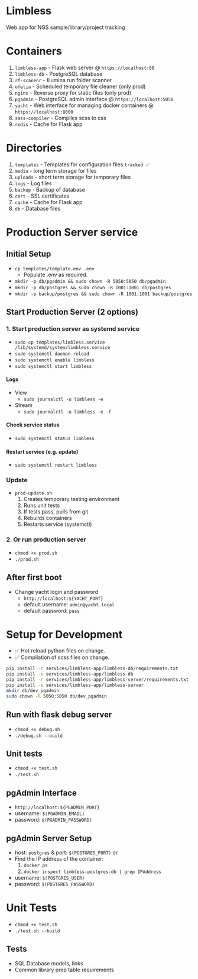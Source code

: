 # Limbless
Web app for NGS sample/library/project tracking

# Containers
1. `limbless-app` - Flask web server @ `https://localhost:80`
1. `limbless-db` - PostgreSQL database
1. `rf-scanenr` - Illumina run folder scanner 
1. `ofelia` - Scheduled temporary file cleaner (only prod)
1. `nginx` - Reverse proxy for static files (only prod)
1. `pgadmin` - PostgreSQL admin interface @ `https://localhost:5050`
1. `yacht` - Web interface for managing docker containers @ `https://localhost:8000`
1. `sass-compiler` - Compiles scss to css
1. `redis` - Cache for Flask app

# Directories
1. `templates` - Templates for configuration files `tracked ✅`
1. `media` - long term storage for files
1. `uploads` - short term storage for temporary files
1. `logs` - Log files
1. `backup` - Backup of database
1. `cert` - SSL certificates
1. `cache` - Cache for Flask app
1. `db` - Database files

# Production Server service

## Initial Setup
- `cp templates/template.env .env`
    - Populate .env as required.
- `mkdir -p db/pgadmin && sudo chown -R 5050:5050 db/pgadmin`
- `mkdir -p db/postgres && sudo chown -R 1001:1001 db/postgres`
- `mkdir -p backup/postgres && sudo chown -R 1001:1001 backup/postgres`

## Start Production Server (2 options)

### 1. Start production server as systemd service
- `sudo cp templates/limbless.service /lib/systemd/system/limbless.service`
- `sudo systemctl daemon-reload`
- `sudo systemctl enable limbless`
- `sudo systemctl start limbless`

#### Logs
- View
    - `sudo journalctl -u limbless -e`
- Stream
    - `sudo journalctl -u limbless -e -f`
#### Check service status
- `sudo systemctl status limbless`
#### Restart service (e.g. update)
- `sudo systemctl restart limbless`

### Update
- `prod-update.sh`
    1. Creates temporary testing environment
    1. Runs unit tests
    1. If tests pass, pulls from git
    1. Rebuilds containers
    1. Restarts service (systemctl)

### 2. Or run production server
- `chmod +x prod.sh`
- `./prod.sh` 

## After first boot
- Change yacht login and password
    - `http://localhost:${YACHT_PORT}`
    - default username: `admin@yacht.local`
    - default password: `pass`


# Setup for Development

* ✅ Hot reload python files on change.
* ✅ Compilation of scss files on change.

```bash
pip install -r services/limbless-app/limbless-db/requirements.txt
pip install -e services/limbless-app/limbless-db
pip install -r services/limbless-app/limbless-server/requirements.txt
pip install -e services/limbless-app/limbless-server
mkdir db/dev_pgadmin
sudo chown -R 5050:5050 db/dev_pgadmin
```

## Run with flask debug server
- `chmod +x debug.sh`
- `./debug.sh --build`
## Unit tests
- `chmod +x test.sh`
- `./test.sh`

## pgAdmin Interface
- `http://localhost:${PGADMIN_PORT}`
- username: `$(PGADMIN_EMAIL)`
- password: `$(PGADMIN_PASSWORD)`

## pgAdmin Server Setup
- host: `postgres` & port: `$(POSTGRES_PORT)` or
- Find the IP address of the container:
    1. `docker ps`
    2. `docker inspect limbless-postgres-db | grep IPAddress`
- username: `$(POSTGRES_USER)`
- password: `$(POSTGRES_PASSWORD)`


# Unit Tests
- `chmod +x test.sh`
- `./test.sh --build`

## Tests
- SQL Database models, links
- Common library prep table requirements


